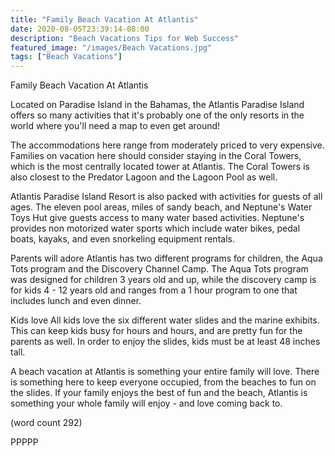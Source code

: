 ```yaml
---
title: "Family Beach Vacation At Atlantis"
date: 2020-08-05T23:39:14-08:00
description: "Beach Vacations Tips for Web Success"
featured_image: "/images/Beach Vacations.jpg"
tags: ["Beach Vacations"]
---
```


Family Beach Vacation At Atlantis

Located on Paradise Island in the Bahamas, the 
Atlantis Paradise Island offers so many activities
that it's probably one of the only resorts in the 
world where you'll need a map to even get around!

The accommodations here range from moderately
priced to very expensive.  Families on vacation
here should consider staying in the Coral Towers,
which is the most centrally located tower at
Atlantis.  The Coral Towers is also closest to the
Predator Lagoon and the Lagoon Pool as well.

Atlantis Paradise Island Resort is also packed with
activities for guests of all ages.  The eleven
pool areas, miles of sandy beach, and Neptune's
Water Toys Hut give guests access to many water 
based activities.  Neptune's provides non motorized
water sports which include water bikes, pedal 
boats, kayaks, and even snorkeling equipment rentals.

Parents will adore
Atlantis has two different programs for children,
the Aqua Tots program and the Discovery Channel Camp.
The Aqua Tots program was designed for children 3
years old and up, while the discovery camp is for
kids 4 - 12 years old and ranges from a 1 hour 
program to one that includes lunch and even dinner.

Kids love
All kids love the six different water slides and
the marine exhibits.  This can keep kids busy for 
hours and hours, and are pretty fun for the parents
as well.  In order to enjoy the slides, kids must be
at least 48 inches tall.

A beach vacation at Atlantis is something your
entire family will love.  There is something here
to keep everyone occupied, from the beaches to fun
on the slides.  If your family enjoys the best of fun
and the beach, Atlantis is something your whole 
family will enjoy - and love coming back to.

(word count 292)

PPPPP
